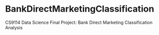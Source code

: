 # BankDirectMarketingClassification
CS9114 Data Science Final Project: Bank Direct Marketing Classification Analysis
